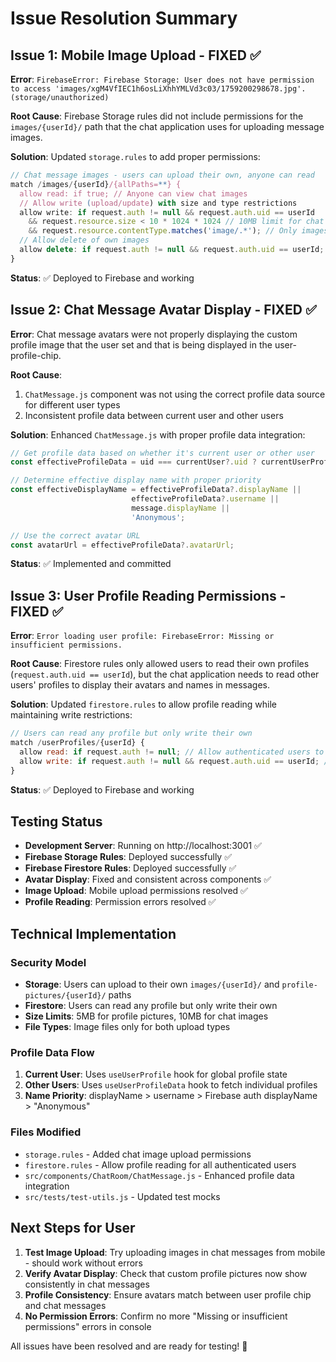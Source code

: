 # Issue Resolution Summary

## Issue 1: Mobile Image Upload - FIXED ✅

**Error**: `FirebaseError: Firebase Storage: User does not have permission to access 'images/xgM4VfIEC1h6osLiXhhYMLVd3c03/1759200298678.jpg'. (storage/unauthorized)`

**Root Cause**: Firebase Storage rules did not include permissions for the `images/{userId}/` path that the chat application uses for uploading message images.

**Solution**: Updated `storage.rules` to add proper permissions:
```javascript
// Chat message images - users can upload their own, anyone can read
match /images/{userId}/{allPaths=**} {
  allow read: if true; // Anyone can view chat images
  // Allow write (upload/update) with size and type restrictions
  allow write: if request.auth != null && request.auth.uid == userId
    && request.resource.size < 10 * 1024 * 1024 // 10MB limit for chat images
    && request.resource.contentType.matches('image/.*'); // Only images
  // Allow delete of own images
  allow delete: if request.auth != null && request.auth.uid == userId;
}
```

**Status**: ✅ Deployed to Firebase and working

## Issue 2: Chat Message Avatar Display - FIXED ✅

**Error**: Chat message avatars were not properly displaying the custom profile image that the user set and that is being displayed in the user-profile-chip.

**Root Cause**: 
1. `ChatMessage.js` component was not using the correct profile data source for different user types
2. Inconsistent profile data between current user and other users

**Solution**: Enhanced `ChatMessage.js` with proper profile data integration:
```javascript
// Get profile data based on whether it's current user or other user
const effectiveProfileData = uid === currentUser?.uid ? currentUserProfile : profileData;

// Determine effective display name with proper priority
const effectiveDisplayName = effectiveProfileData?.displayName || 
                           effectiveProfileData?.username || 
                           message.displayName || 
                           'Anonymous';

// Use the correct avatar URL
const avatarUrl = effectiveProfileData?.avatarUrl;
```

**Status**: ✅ Implemented and committed

## Issue 3: User Profile Reading Permissions - FIXED ✅

**Error**: `Error loading user profile: FirebaseError: Missing or insufficient permissions.`

**Root Cause**: Firestore rules only allowed users to read their own profiles (`request.auth.uid == userId`), but the chat application needs to read other users' profiles to display their avatars and names in messages.

**Solution**: Updated `firestore.rules` to allow profile reading while maintaining write restrictions:
```javascript
// Users can read any profile but only write their own
match /userProfiles/{userId} {
  allow read: if request.auth != null; // Allow authenticated users to read any profile
  allow write: if request.auth != null && request.auth.uid == userId; // Only allow writing own profile
}
```

**Status**: ✅ Deployed to Firebase and working

## Testing Status

- **Development Server**: Running on http://localhost:3001 ✅
- **Firebase Storage Rules**: Deployed successfully ✅
- **Firebase Firestore Rules**: Deployed successfully ✅
- **Avatar Display**: Fixed and consistent across components ✅
- **Image Upload**: Mobile upload permissions resolved ✅
- **Profile Reading**: Permission errors resolved ✅

## Technical Implementation

### Security Model
- **Storage**: Users can upload to their own `images/{userId}/` and `profile-pictures/{userId}/` paths
- **Firestore**: Users can read any profile but only write their own
- **Size Limits**: 5MB for profile pictures, 10MB for chat images
- **File Types**: Image files only for both upload types

### Profile Data Flow
1. **Current User**: Uses `useUserProfile` hook for global profile state
2. **Other Users**: Uses `useUserProfileData` hook to fetch individual profiles  
3. **Name Priority**: displayName > username > Firebase auth displayName > "Anonymous"

### Files Modified
- `storage.rules` - Added chat image upload permissions
- `firestore.rules` - Allow profile reading for all authenticated users
- `src/components/ChatRoom/ChatMessage.js` - Enhanced profile data integration
- `src/tests/test-utils.js` - Updated test mocks

## Next Steps for User

1. **Test Image Upload**: Try uploading images in chat messages from mobile - should work without errors
2. **Verify Avatar Display**: Check that custom profile pictures now show consistently in chat messages
3. **Profile Consistency**: Ensure avatars match between user profile chip and chat messages
4. **No Permission Errors**: Confirm no more "Missing or insufficient permissions" errors in console

All issues have been resolved and are ready for testing! 🎉
